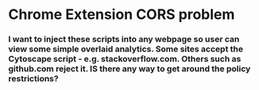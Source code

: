 # Chrome Extension CORS problem

### I want to inject these scripts into any webpage so user can view some simple overlaid analytics.  Some sites accept the Cytoscape script - e.g. stackoverflow.com. Others such as github.com reject it.  IS there any way to get around the policy restrictions?
